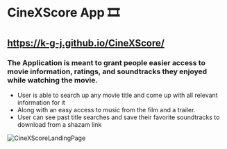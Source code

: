 # CineXScore App 🎞
## https://k-g-j.github.io/CineXScore/ 
### The Application is meant to grant people easier access to movie information, ratings, and soundtracks they enjoyed while watching the movie.
- User is able to search up any movie title and come up with all relevant information for it 
- Along with an easy access to music from the film and a trailer.
- User can see past title searches and save their favorite soundtracks to download from a shazam link

![CineXScoreLandingPage](https://user-images.githubusercontent.com/91970214/152406858-f84c46c4-8a30-4f0e-87f8-fe4cd46a02b0.jpg)
